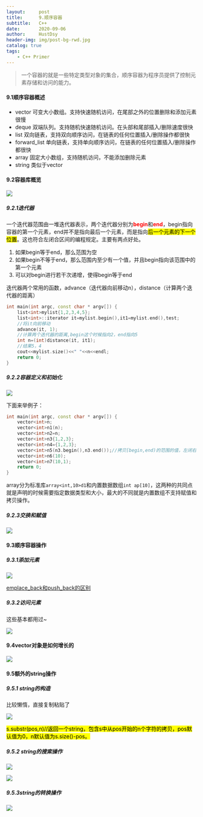 ```yaml
---
layout:     post
title:      9.顺序容器
subtitle:   C++
date:       2020-09-06
author:     HustDsy
header-img: img/post-bg-rwd.jpg
catalog: true
tags:
    - C++ Primer
---
```


> 一个容器的就是一些特定类型对象的集合，顺序容器为程序员提供了控制元素存储和访问的能力。

#### 9.1顺序容器概述

- vector 可变大小数组。支持快速随机访问，在尾部之外的位置删除和添加元素很慢
- deque 双端队列。支持随机快速随机访问。在头部和尾部插入/删除速度很快
- list 双向链表，支持双向顺序访问，在链表的任何位置插入/删除操作都很快
- forward_list 单向链表，支持单向顺序访问，在链表的任何位置插入/删除操作都很快
- array 固定大小数组，支持随机访问，不能添加删除元素
- string 类似于vector

#### 9.2容器库概览

![](https://gitee.com/hustdsy/blog-img/raw/master/img/20200909103820.png)

##### 9.2.1迭代器

​		一个迭代器范围由一堆迭代器表示，两个迭代器分别为<font color="red"><strong>begin</strong></font>和<font color="red"><strong>end</strong></font>，begin指向容器的第一个元素，end并不是指向最后一个元素，而是指向<mark>后一个元素的下一个位置</mark>。这也符合左闭合区间的编程规定。主要有两点好处。

1. 如果begin等于end，那么范围为空
2. 如果begin不等于end，那么范围内至少有一个值，并且begin指向该范围中的第一个元素
3. 可以对begin进行若干次递增，使得begin等于end

迭代器两个常用的函数，advance（迭代器向前移动n），distance（计算两个迭代器的距离）

```c++
int main(int argc, const char * argv[]) {
    list<int>mylist{1,2,3,4,5};
    list<int>::iterator it=mylist.begin(),it1=mylist.end(),test;
    //将it向前移动
    advance(it, 1);
    //计算两个迭代器的距离,begin这个时候指向2，end指向5
    int n=(int)distance(it, it1);
    //结果5，4
    cout<<mylist.size()<<" "<<n<<endl;
    return 0;
}
```

##### 9.2.2容器定义和初始化

![](https://gitee.com/hustdsy/blog-img/raw/master/img/20200909112916.png)

下面来举例子：

```c++
int main(int argc, const char * argv[]) {
    vector<int>n;
    vector<int>n1(n);
    vector<int>n2=n;
    vector<int>n3{1,2,3};
    vector<int>n4={1,2,3};
    vector<int>n5(n3.begin(),n3.end());//拷贝[begin,end)的范围的值，左闭右开
    vector<int>n6(10);
    vector<int>n7(10,1);
    return 0;
}
```

array分为标准库`array<int,10>d1`和内置数据数组`int ap[10]`，这两种的共同点就是声明的时候需要指定数据类型和大小，最大的不同就是内置数组不支持赋值和拷贝操作。

##### 9.2.3交换和赋值

![](https://gitee.com/hustdsy/blog-img/raw/master/img/20200909114615.png)

#### 9.3顺序容器操作

##### 9.3.1添加元素

![](https://gitee.com/hustdsy/blog-img/raw/master/img/20200909150725.png)

[emplace_back和push_back的区别](https://blog.csdn.net/shaochuang1/article/details/100171597?utm_medium=distribute.pc_relevant.none-task-blog-BlogCommendFromMachineLearnPai2-2.edu_weight&depth_1-utm_source=distribute.pc_relevant.none-task-blog-BlogCommendFromMachineLearnPai2-2.edu_weight)

##### 9.3.2访问元素

这些基本都用过~

![](https://gitee.com/hustdsy/blog-img/raw/master/img/20200909150959.png)

#### 9.4vector对象是如何增长的

![](https://gitee.com/hustdsy/blog-img/raw/master/img/20200909152534.png)

#### 9.5额外的string操作

##### 9.5.1 string的构造

比较懒惰，直接复制粘贴了

![](https://gitee.com/hustdsy/blog-img/raw/master/img/20200909153319.png)

<mark>s.substr(pos,n)//返回一个string，包含s中从pos开始的n个字符的拷贝，pos默认值为0，n默认值为s.size()-pos。</mark>

##### 9.5.2 string的搜索操作

![](https://gitee.com/hustdsy/blog-img/raw/master/img/20200909154104.png)

![](https://gitee.com/hustdsy/blog-img/raw/master/img/20200909154127.png)

##### 9.5.3string的转换操作

![](https://gitee.com/hustdsy/blog-img/raw/master/img/20200909154310.png)

